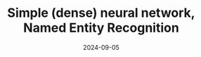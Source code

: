 ---
title: "Simple (dense) neural network, Named Entity Recognition"
collection: teaching
type: "M.Sc course"
permalink: /materials/NLP-I/labor/XI-nn-ner
venue: "University of Debrecen, Department of Data Science and Visualization"
date: 2024-09-05
location: "Debrecen, Hungary"
---